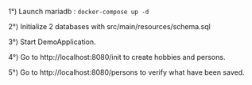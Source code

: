 
1°) Launch mariadb : ```docker-compose up -d```

2°) Initialize 2 databases with src/main/resources/schema.sql

3°) Start DemoApplication.

4°) Go to http://localhost:8080/init to create hobbies and persons.

5°) Go to http://localhost:8080/persons to verify what have been saved.